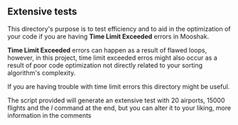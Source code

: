 ## Extensive tests

This directory's purpose is to test efficiency and to aid in the optimization of your code if you are having **Time Limit Exceeded**
errors in Mooshak.

**Time Limit Exceeded** errors can happen as a result of flawed loops, however, in this project, time limit exceeded erros might also 
occur as a result of poor code optimization not directly related to your sorting algorithm's complexity.

If you are having trouble with time limit errors this directory might be useful.

The script provided will generate an extensive test with 20 airports, 15000 flights and the *l* command at the end, 
but you can alter it to your liking, more information in the comments
